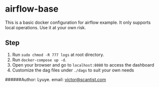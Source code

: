 # airflow-base
This is a basic docker configuration for airflow example. It only supports local operations. Use it at your own risk.
## Step
1. Run `sudo chmod -R 777 logs` at root directory.
2. Run `docker-compose up -d`.
3. Open your browser and go to `localhost:8080` to access the dashboard
4. Customize the dag files under `./dags` to suit your own needs

######Author: Lyuye. email: victor@scantist.com
